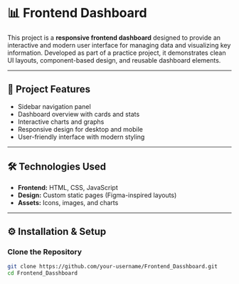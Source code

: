 # 📊 Frontend Dashboard

This project is a **responsive frontend dashboard** designed to provide an interactive and modern user interface for managing data and visualizing key information. Developed as part of a practice project, it demonstrates clean UI layouts, component-based design, and reusable dashboard elements.

---

## 📌 Project Features
- Sidebar navigation panel  
- Dashboard overview with cards and stats  
- Interactive charts and graphs  
- Responsive design for desktop and mobile  
- User-friendly interface with modern styling  

---

## 🛠️ Technologies Used
- **Frontend:** HTML, CSS, JavaScript  
- **Design:** Custom static pages (Figma-inspired layouts)  
- **Assets:** Icons, images, and charts  

---

## ⚙️ Installation & Setup

### Clone the Repository
```bash
git clone https://github.com/your-username/Frontend_Dasshboard.git
cd Frontend_Dasshboard

